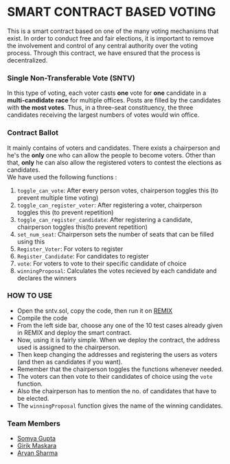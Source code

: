 # SMART CONTRACT BASED VOTING

This is a smart contract based on one of the many voting mechanisms that exist. In order to conduct free and fair elections, it is important to remove the involvement and control of any central authority over the voting process. Through this contract, we have ensured that the process is decentralized.

### Single Non-Transferable Vote (SNTV)
In this type of voting, each voter casts **one** vote for **one** candidate in a **multi-candidate race** for multiple offices. Posts are filled by the candidates with **the most votes**. Thus, in a three-seat constituency, the three candidates receiving the largest numbers of votes would win office.

### Contract Ballot
It mainly contains of voters and candidates. There exists a chairperson and he's the **only** one who can allow the people to become voters. Other than that, **only** he can also allow the registered voters to contest the elections as candidates. <br>
We have used the following functions :<br>
1. ` toggle_can_vote `: After every person votes, chairperson toggles this (to prevent multiple time voting)
2. ` toggle_can_register_voter `: After registering a voter, chairperson toggles this (to prevent repetition)
3. ` toggle_can_register_candidate `: After registering a candidate, chairperson toggles this(to prevent repetition)
4. ` set_num_seat `: Chairperson sets the number of seats that can be filled using this
5. ` Register_Voter `: For voters to register
6. ` Register_Candidate `: For candidates to register
7. ` vote `: For voters to vote to their specific candidate of choice
8. ` winningProposal `: Calculates the votes recieved by each candidate and declares the winners

### HOW TO USE
* Open the sntv.sol, copy the code, then run it on [REMIX](https://remix.ethereum.org)
* Compile the code
* From the left side bar, choose any one of the 10 test cases already given in REMIX and deploy the smart contract.
* Now, using it is fairly simple. When we deploy the contract, the address used is assigned to the chairperson.
* Then keep changing the addresses and registering the users as voters (and then as candidates if you want).
* Remember that the chairperson toggles the functions whenever needed.
* The voters can then vote to their candidates of choice using the `vote` function.
* Also the chairperson has to mention the no. of candidates that have to be elected.
* The `winningProposal` function gives the name of the winning candidates.

### Team Members

- [Somya Gupta](https://github.com/SG-is-me)
- [Girik Maskara](https://github.com/girik5502)
- [Aryan Sharma](https://github.com/Aryans-20)